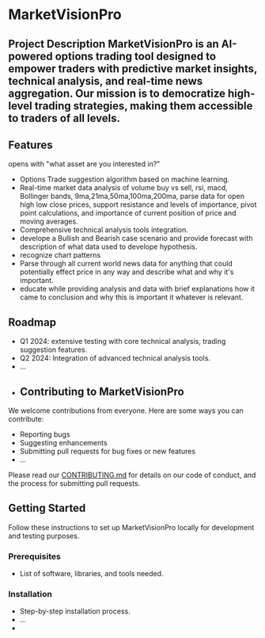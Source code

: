 # MarketVisionPro
## Project Description MarketVisionPro is an AI-powered options trading tool designed to empower traders with predictive market insights, technical analysis, and real-time news aggregation. Our mission is to democratize high-level trading strategies, making them accessible to traders of all levels.
## Features
opens with "what asset are you interested in?"
- Options Trade suggestion algorithm based on machine learning.
- Real-time market data analysis of volume buy vs sell, rsi, macd, Bollinger bands, 9ma,21ma,50ma,100ma,200ma, parse data for open high low close prices, support resistance and levels of importance, pivot point calculations, and importance of current position of price and moving averages. 
- Comprehensive technical analysis tools integration.
- develope a Bullish and Bearish case scenario and provide forecast with description of what data used to develope hypothesis.
- recognize chart patterns
- Parse through all current world news data for anything that could potentially effect price in any way and describe what and why it's important.
- educate while providing analysis and data with brief explanations how it came to conclusion and why this is important it whatever is relevant.

## Roadmap
- Q1 2024: extensive testing with core technical analysis, trading suggestion features.
- Q2 2024: Integration of advanced technical analysis tools.
- ...
- ## Contributing to MarketVisionPro
We welcome contributions from everyone. Here are some ways you can contribute:
- Reporting bugs
- Suggesting enhancements
- Submitting pull requests for bug fixes or new features
- ...

Please read our [CONTRIBUTING.md](link-to-contributing-file) for details on our code of conduct, and the process for submitting pull requests.
## Getting Started
Follow these instructions to set up MarketVisionPro locally for development and testing purposes.

### Prerequisites
- List of software, libraries, and tools needed.

### Installation
- Step-by-step installation process.
- ...
- 
